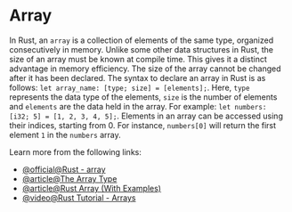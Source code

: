 # Array

In Rust, an `array` is a collection of elements of the same type, organized consecutively in memory. Unlike some other data structures in Rust, the size of an array must be known at compile time. This gives it a distinct advantage in memory efficiency. The size of the array cannot be changed after it has been declared. The syntax to declare an array in Rust is as follows: `let array_name: [type; size] = [elements];`. Here, `type` represents the data type of the elements, `size` is the number of elements and `elements` are the data held in the array. For example: `let numbers: [i32; 5] = [1, 2, 3, 4, 5];`. Elements in an array can be accessed using their indices, starting from 0. For instance, `numbers[0]` will return the first element `1` in the `numbers` array.

Learn more from the following links:

- [@official@Rust - array](https://doc.rust-lang.org/std/primitive.array.html)
- [@article@The Array Type](https://rust-book.cs.brown.edu/ch03-02-data-types.html#the-array-type)
- [@article@Rust Array (With Examples)](https://www.programiz.com/rust/array)
- [@video@Rust Tutorial - Arrays](https://www.youtube.com/watch?v=t047Hseyj_k&t=767s)
